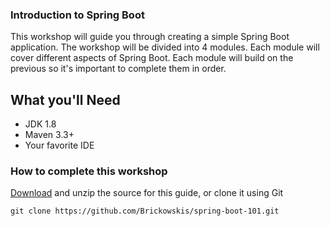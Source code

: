 ### Introduction to Spring Boot

This workshop will guide you through creating a simple Spring Boot application. The workshop will be divided into 4 modules. Each module will cover different aspects of Spring Boot. Each module will build on the previous so it's important to complete them in order.

## What you'll Need 

* JDK 1.8
* Maven 3.3+
* Your favorite IDE

### How to complete this workshop

[Download](https://github.com/Brickowskis/spring-boot-101/archive/master.zip) and unzip the source for this guide, or clone it using Git

`git clone https://github.com/Brickowskis/spring-boot-101.git`

